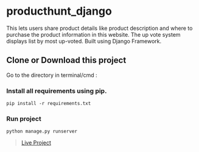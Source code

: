 # producthunt_django
This lets users share product details like product description and where to purchase the product information in this website. The up vote system displays list by most up-voted. Built using Django Framework.

## Clone or Download this project

Go to the directory in terminal/cmd :

### Install all requirements using pip.

`pip install -r requirements.txt`

### Run project 

`python manage.py runserver`

> <a href="https://hunterspace.herokuapp.com/" title="View Project" alt="Live">Live Project</a>
